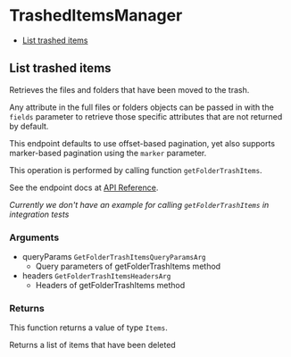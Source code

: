 # TrashedItemsManager

- [List trashed items](#list-trashed-items)

## List trashed items

Retrieves the files and folders that have been moved
to the trash.

Any attribute in the full files or folders objects can be passed
in with the `fields` parameter to retrieve those specific
attributes that are not returned by default.

This endpoint defaults to use offset-based pagination, yet also supports
marker-based pagination using the `marker` parameter.

This operation is performed by calling function `getFolderTrashItems`.

See the endpoint docs at
[API Reference](https://developer.box.com/reference/get-folders-trash-items/).

_Currently we don't have an example for calling `getFolderTrashItems` in integration tests_

### Arguments

- queryParams `GetFolderTrashItemsQueryParamsArg`
  - Query parameters of getFolderTrashItems method
- headers `GetFolderTrashItemsHeadersArg`
  - Headers of getFolderTrashItems method

### Returns

This function returns a value of type `Items`.

Returns a list of items that have been deleted
